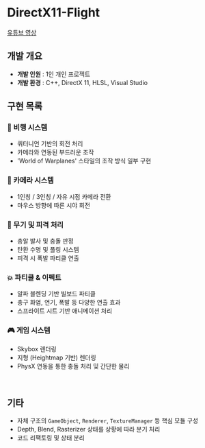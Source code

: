 # DirectX11-Flight

[유튜브 영상](https://youtu.be/LtHkrbhR0IQ?si=OpMynCfWETIsJcHL)

## 개발 개요

- **개발 인원** : 1인 개인 프로젝트  
- **개발 환경** : C++, DirectX 11, HLSL, Visual Studio


## 구현 목록

### 🚀 비행 시스템
- 쿼터니언 기반의 회전 처리
- 카메라와 연동된 부드러운 조작
- 'World of Warplanes' 스타일의 조작 방식 일부 구현

### 🎥 카메라 시스템
- 1인칭 / 3인칭 / 자유 시점 카메라 전환
- 마우스 방향에 따른 시야 회전

### 🎯 무기 및 피격 처리
- 총알 발사 및 충돌 판정
- 탄환 수명 및 풀링 시스템
- 피격 시 폭발 파티클 연출

### 💥 파티클 & 이펙트
- 알파 블렌딩 기반 빌보드 파티클
- 총구 화염, 연기, 폭발 등 다양한 연출 효과
- 스프라이트 시트 기반 애니메이션 처리

### 🎮 게임 시스템
- Skybox 렌더링
- 지형 (Heightmap 기반) 렌더링
- PhysX 연동을 통한 충돌 처리 및 간단한 물리

<br>

## 기타
- 자체 구조의 `GameObject`, `Renderer`, `TextureManager` 등 핵심 모듈 구성
- Depth, Blend, Rasterizer 상태를 상황에 따라 분기 처리
- 코드 리팩토링 및 상태 분리